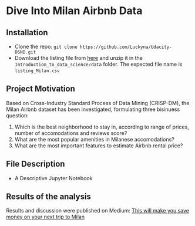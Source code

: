 # Dive Into Milan Airbnb Data


## Installation
-   Clone the repo:  `git clone https://github.com/Luckyna/Udacity-DSND.git`
- Download the listing file from [here](http://data.insideairbnb.com/italy/lombardy/milan/2019-07-12/data/listings.csv.gz) and unzip it in the `Introduction_to_data_science/data` folder. The expected file name is `listing_Milan.csv`


## Project Motivation
Based on Cross-Industry Standard Process of Data Mining (CRISP-DM), the Milan Airbnb dataset has been investigated, formulating three bisinuess question:

1. Which is the best neighborhood to stay in, according to range of prices, number of accomodations and reviews score?
2. What are the most popular amenities in Milanese accomodations?
3. What are the most important features to estimate Airbnb rental price?

## File Description
-	A Descriptive Jupyter Notebook


## Results of the analysis

Results and discussion were published on Medium: [This will make you save money on your next trip to Milan](https://medium.com/@v.ceriani92/this-will-make-you-save-money-on-your-next-trip-to-milan-67b44b55bbef)


